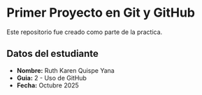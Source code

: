# Primer Proyecto en Git y GitHub
Este repositorio fue creado como parte de la practica.

## Datos del estudiante
- **Nombre:** Ruth Karen Quispe Yana
- **Guia:** 2 - Uso de GitHub
- **Fecha:** Octubre 2025
